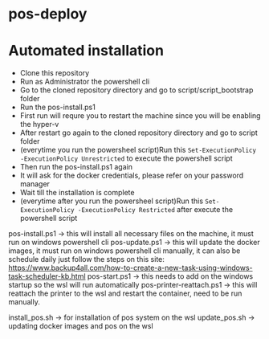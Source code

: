 # pos-deploy
# Automated installation

- Clone this repository
- Run as Administrator the powershell cli
- Go to the cloned repository directory and go to script/script_bootstrap folder
- Run the pos-install.ps1
- First run will requre you to restart the machine since you will be enabling the hyper-v
- After restart go again to the cloned repository directory and go to script folder
- (everytime you run the powersheel script)Run this `Set-ExecutionPolicy -ExecutionPolicy Unrestricted` to execute the powershell script 
- Then run the pos-install.ps1 again
- It will ask for the docker credentials, please refer on your password manager
- Wait till the installation is complete
- (everytime after you run the powersheel script)Run this `Set-ExecutionPolicy -ExecutionPolicy Restricted` after execute the powershell script

pos-install.ps1 -> this will install all necessary files on the machine, it must run on windows powershell cli
pos-update.ps1 -> this will update the docker images, it must run on windows powershell cli manually, it can also be schedule daily just follow the steps on this site: https://www.backup4all.com/how-to-create-a-new-task-using-windows-task-scheduler-kb.html
pos-start.ps1 -> this needs to add on the windows startup so the wsl will run automatically
pos-printer-reattach.ps1 -> this will reattach the printer to the wsl and restart the container, need to be run manually.

install_pos.sh -> for installation of pos system on the wsl
update_pos.sh -> updating docker images and pos on the wsl





